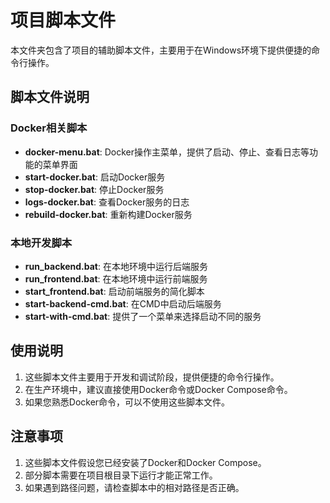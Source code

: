 # 项目脚本文件

本文件夹包含了项目的辅助脚本文件，主要用于在Windows环境下提供便捷的命令行操作。

## 脚本文件说明

### Docker相关脚本

- **docker-menu.bat**: Docker操作主菜单，提供了启动、停止、查看日志等功能的菜单界面
- **start-docker.bat**: 启动Docker服务
- **stop-docker.bat**: 停止Docker服务
- **logs-docker.bat**: 查看Docker服务的日志
- **rebuild-docker.bat**: 重新构建Docker服务

### 本地开发脚本

- **run_backend.bat**: 在本地环境中运行后端服务
- **run_frontend.bat**: 在本地环境中运行前端服务
- **start_frontend.bat**: 启动前端服务的简化脚本
- **start-backend-cmd.bat**: 在CMD中启动后端服务
- **start-with-cmd.bat**: 提供了一个菜单来选择启动不同的服务

## 使用说明

1. 这些脚本文件主要用于开发和调试阶段，提供便捷的命令行操作。
2. 在生产环境中，建议直接使用Docker命令或Docker Compose命令。
3. 如果您熟悉Docker命令，可以不使用这些脚本文件。

## 注意事项

1. 这些脚本文件假设您已经安装了Docker和Docker Compose。
2. 部分脚本需要在项目根目录下运行才能正常工作。
3. 如果遇到路径问题，请检查脚本中的相对路径是否正确。 
